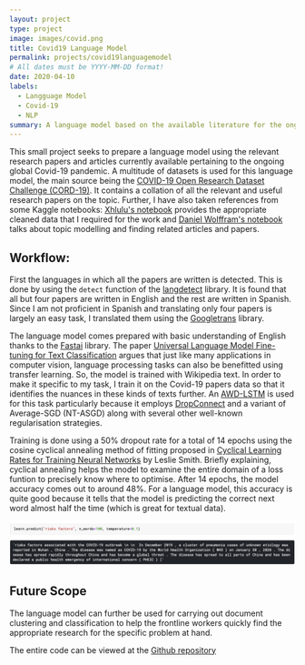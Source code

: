```yaml
---
layout: project
type: project
image: images/covid.png
title: Covid19 Language Model
permalink: projects/covid19languagemodel
# All dates must be YYYY-MM-DD format!
date: 2020-04-10
labels:
  - Langguage Model
  - Covid-19
  - NLP
summary: A language model based on the available literature for the ongoing Covid-19 pandemic.
---
```

This small project seeks to prepare a language model using the relevant research papers and articles currently available pertaining to the ongoing global Covid-19 pandemic. A multitude of datasets is used for this language model, the main source being the [COVID-19 Open Research Dataset Challenge (CORD-19)](https://www.kaggle.com/allen-institute-for-ai/CORD-19-research-challenge). It contains a collation of all the relevant and useful research papers on the topic. Further, I have also taken references from some Kaggle notebooks: [Xhlulu's notebook](https://www.kaggle.com/xhlulu/cord-19-eda-parse-json-and-generate-clean-csv) provides the appropriate cleaned data that I required for the work and [Daniel Wolffram's notebook](https://www.kaggle.com/danielwolffram/topic-modeling-finding-related-articles) talks about topic modelling and finding related articles and papers.

## Workflow:

First the languages in which all the papers are written is detected. This is done by using the `detect` function of the [langdetect](https://pypi.org/project/langdetect/) library. It is found that all but four papers are written in English and the rest are written in Spanish. Since I am not proficient in Spanish and translating only four papers is largely an easy task, I translated them using the [Googletrans](https://pypi.org/project/googletrans/) library.

The language model comes prepared with basic understanding of English thanks to the [Fastai](https://www.fast.ai) library. The paper [Universal Language Model Fine-tuning for Text Classification](https://arxiv.org/abs/1801.06146) argues that just like many applications in computer vision, language processing tasks can also be benefitted using transfer learning. So, the model is trained with Wikipedia text. In order to make it specific to my task, I train it on the Covid-19 papers data so that it identifies the nuances in these kinds of texts further. An [AWD-LSTM](https://arxiv.org/pdf/1708.02182.pdf) is used for this task particularly because it employs [DropConnect](http://yann.lecun.com/exdb/publis/pdf/wan-icml-13.pdf) and a variant of Average-SGD (NT-ASGD) along with several other well-known regularisation strategies.

Training is done using a 50% dropout rate for a total of 14 epochs using the cosine cyclical annealing method of fitting proposed in [Cyclical Learning Rates for Training Neural Networks](https://arxiv.org/abs/1506.01186) by Leslie Smith. Briefly explaining, cyclical annealing helps the model to examine the entire domain of a loss funtion to precisely know where to optimise. After 14 epochs, the model accuracy comes out to around 48%. For a language model, this accuracy is quite good because it tells that the model is predicting the correct next word almost half the time (which is great for textual data).

![Example](https://github.com/piyushmishra12/Covid-19-Language-Model/blob/master/example.png)

## Future Scope

The language model can further be used for carrying out document clustering and classification to help the frontline workers quickly find the appropriate research for the specific problem at hand.

The entire code can be viewed at the [Github repository](https://github.com/piyushmishra12/Covid-19-Language-Model)
